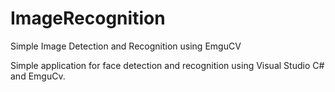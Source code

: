 # ImageRecognition
Simple Image Detection and Recognition using EmguCV

Simple application for face detection and recognition using Visual Studio C# and EmguCv.
